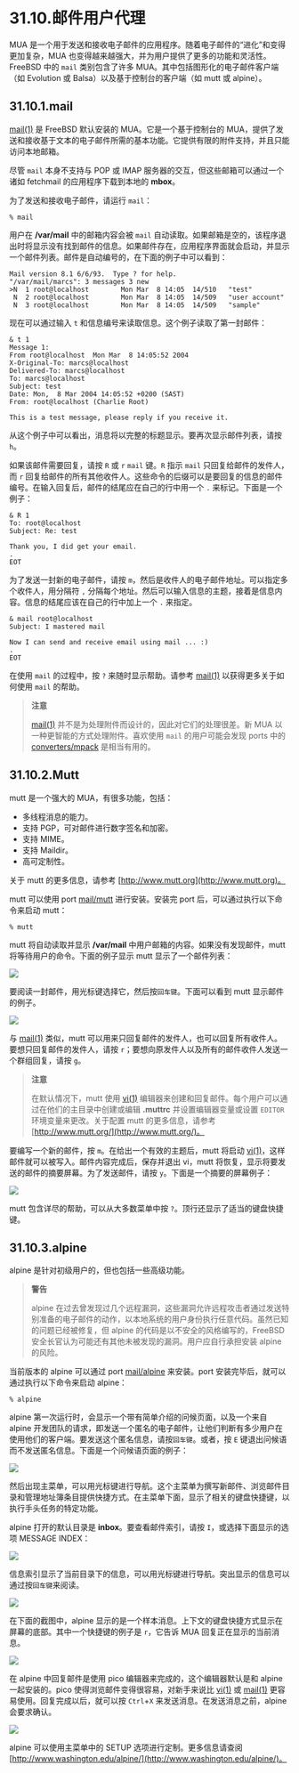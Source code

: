 # 31.10.邮件用户代理

MUA 是一个用于发送和接收电子邮件的应用程序。随着电子邮件的“进化”和变得更加复杂，MUA 也变得越来越强大，并为用户提供了更多的功能和灵活性。FreeBSD 中的 `mail` 类别包含了许多 MUA。其中包括图形化的电子邮件客户端（如 Evolution 或 Balsa）以及基于控制台的客户端（如 mutt 或 alpine）。

## 31.10.1.mail

[mail(1)](https://www.freebsd.org/cgi/man.cgi?query=mail&sektion=1&format=html) 是 FreeBSD 默认安装的 MUA。它是一个基于控制台的 MUA，提供了发送和接收基于文本的电子邮件所需的基本功能。它提供有限的附件支持，并且只能访问本地邮箱。

尽管 `mail` 本身不支持与 POP 或 IMAP 服务器的交互，但这些邮箱可以通过一个诸如 fetchmail 的应用程序下载到本地的 **mbox**。

为了发送和接收电子邮件，请运行 `mail`：

```
% mail
```

用户在 **/var/mail** 中的邮箱内容会被 `mail` 自动读取。如果邮箱是空的，该程序退出时将显示没有找到邮件的信息。如果邮件存在，应用程序界面就会启动，并显示一个邮件列表。邮件是自动编号的，在下面的例子中可以看到：

```
Mail version 8.1 6/6/93.  Type ? for help.
"/var/mail/marcs": 3 messages 3 new
>N  1 root@localhost        Mon Mar  8 14:05  14/510   "test"
 N  2 root@localhost        Mon Mar  8 14:05  14/509   "user account"
 N  3 root@localhost        Mon Mar  8 14:05  14/509   "sample"
```

现在可以通过输入 `t` 和信息编号来读取信息。这个例子读取了第一封邮件：

```
& t 1
Message 1:
From root@localhost  Mon Mar  8 14:05:52 2004
X-Original-To: marcs@localhost
Delivered-To: marcs@localhost
To: marcs@localhost
Subject: test
Date: Mon,  8 Mar 2004 14:05:52 +0200 (SAST)
From: root@localhost (Charlie Root)

This is a test message, please reply if you receive it.
```

从这个例子中可以看出，消息将以完整的标题显示。要再次显示邮件列表，请按 `h`。

如果该邮件需要回复，请按 `R` 或 `r` `mail` 键。`R` 指示 `mail` 只回复给邮件的发件人，而 `r` 回复给邮件的所有其他收件人。这些命令的后缀可以是要回复的信息的邮件编号。在输入回复后，邮件的结尾应在自己的行中用一个 `.` 来标记。下面是一个例子：

```
& R 1
To: root@localhost
Subject: Re: test

Thank you, I did get your email.
.
EOT
```

为了发送一封新的电子邮件，请按 `m`，然后是收件人的电子邮件地址。可以指定多个收件人，用分隔符 `,` 分隔每个地址。然后可以输入信息的主题，接着是信息内容。信息的结尾应该在自己的行中加上一个 `.` 来指定。

```
& mail root@localhost
Subject: I mastered mail

Now I can send and receive email using mail ... :)
.
EOT
```

在使用 `mail` 的过程中，按 `?` 来随时显示帮助。请参考 [mail(1)](https://www.freebsd.org/cgi/man.cgi?query=mail&sektion=1&format=html) 以获得更多关于如何使用 `mail` 的帮助。

> **注意**
>
> [mail(1)](https://www.freebsd.org/cgi/man.cgi?query=mail&sektion=1&format=html) 并不是为处理附件而设计的，因此对它们的处理很差。新 MUA 以一种更智能的方式处理附件。喜欢使用 `mail` 的用户可能会发现 ports 中的 [converters/mpack](https://cgit.freebsd.org/ports/tree/converters/mpack/pkg-descr) 是相当有用的。

## 31.10.2.Mutt

mutt 是一个强大的 MUA，有很多功能，包括：

- 多线程消息的能力。
- 支持 PGP，可对邮件进行数字签名和加密。
- 支持 MIME。
- 支持 Maildir。
- 高可定制性。

关于 mutt 的更多信息，请参考 [http://www.mutt.org](http://www.mutt.org)。

mutt 可以使用 port [mail/mutt](https://cgit.freebsd.org/ports/tree/mail/mutt/pkg-descr) 进行安装。安装完 port 后，可以通过执行以下命令来启动 mutt：

```
% mutt
```

mutt 将自动读取并显示 **/var/mail** 中用户邮箱的内容。如果没有发现邮件，mutt 将等待用户的命令。下面的例子显示 mutt 显示了一个邮件列表：

![](../.gitbook/assets/mutt1.png)

要阅读一封邮件，用光标键选择它，然后按`回车键`。下面可以看到 mutt 显示邮件的例子。

![](../.gitbook/assets/mutt2.png)

与 [mail(1)](https://www.freebsd.org/cgi/man.cgi?query=mail&sektion=1&format=html) 类似，mutt 可以用来只回复邮件的发件人，也可以回复所有收件人。要想只回复邮件的发件人，请按 `r`；要想向原发件人以及所有的邮件收件人发送一个群组回复，请按 `g`。

> **注意**
>
> 在默认情况下，mutt 使用 [vi(1)](https://www.freebsd.org/cgi/man.cgi?query=vi&sektion=1&format=html) 编辑器来创建和回复邮件。每个用户可以通过在他们的主目录中创建或编辑 **.muttrc** 并设置编辑器变量或设置 `EDITOR` 环境变量来更改。关于配置 mutt 的更多信息，请参考 [http://www.mutt.org/](http://www.mutt.org/)。

要编写一个新的邮件，按 `m`。在给出一个有效的主题后，mutt 将启动 [vi(1)](https://www.freebsd.org/cgi/man.cgi?query=vi&sektion=1&format=html)，这样邮件就可以被写入。邮件内容完成后，保存并退出 vi，mutt 将恢复，显示将要发送的邮件的摘要屏幕。为了发送邮件，请按 `y`。下面是一个摘要的屏幕例子：

![](../.gitbook/assets/mutt3.png)

mutt 包含详尽的帮助，可以从大多数菜单中按 `?`。顶行还显示了适当的键盘快捷键。

## 31.10.3.alpine

alpine 是针对初级用户的，但也包括一些高级功能。

> **警告**
>
> alpine 在过去曾发现过几个远程漏洞，这些漏洞允许远程攻击者通过发送特别准备的电子邮件的动作，以本地系统的用户身份执行任意代码。虽然已知的问题已经被修复，但 alpine 的代码是以不安全的风格编写的，FreeBSD 安全长官认为可能还有其他未被发现的漏洞。用户应自行承担安装 alpine 的风险。

当前版本的 alpine 可以通过 port [mail/alpine](https://cgit.freebsd.org/ports/tree/mail/alpine/pkg-descr) 来安装。port 安装完毕后，就可以通过执行以下命令来启动 alpine：

```
% alpine
```

alpine 第一次运行时，会显示一个带有简单介绍的问候页面，以及一个来自 alpine 开发团队的请求，即发送一个匿名的电子邮件，让他们判断有多少用户在使用他们的客户端。要发送这个匿名信息，请按`回车键`。或者，按 `E` 键退出问候语而不发送匿名信息。下面是一个问候语页面的例子：

![](../.gitbook/assets/pine1.png)

然后出现主菜单，可以用光标键进行导航。这个主菜单为撰写新邮件、浏览邮件目录和管理地址簿条目提供快捷方式。在主菜单下面，显示了相关的键盘快捷键，以执行手头任务的特定功能。

alpine 打开的默认目录是 **inbox**。要查看邮件索引，请按 `I`，或选择下面显示的选项 MESSAGE INDEX：

![](../.gitbook/assets/pine2.png)

信息索引显示了当前目录下的信息，可以用光标键进行导航。突出显示的信息可以通过按`回车键`来阅读。

![](../.gitbook/assets/pine3.png)

在下面的截图中，alpine 显示的是一个样本消息。上下文的键盘快捷方式显示在屏幕的底部。其中一个快捷键的例子是 `r`，它告诉 MUA 回复正在显示的当前消息。

![](../.gitbook/assets/pine4.png)

在 alpine 中回复邮件是使用 pico 编辑器来完成的，这个编辑器默认是和 alpine 一起安装的。pico 使得浏览邮件变得很容易，对新手来说比 [vi(1)](https://www.freebsd.org/cgi/man.cgi?query=vi&sektion=1&format=html) 或 [mail(1)](https://www.freebsd.org/cgi/man.cgi?query=mail&sektion=1&format=html) 更容易使用。回复完成以后，就可以按 `Ctrl`+`X` 来发送消息。在发送消息之前，alpine 会要求确认。

![](../.gitbook/assets/pine5.png)

alpine 可以使用主菜单中的 SETUP 选项进行定制。更多信息请查阅 [http://www.washington.edu/alpine/](http://www.washington.edu/alpine/)。